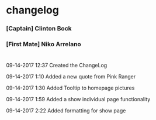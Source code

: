 # changelog


### [Captain] Clinton Bock
### [First Mate] Niko Arrelano

#
09-14-2017 12:37 Created the ChangeLog

09-14-2017 1:10  Added a new quote from Pink Ranger

09-14-2017 1:30  Added Tooltip to homepage pictures

09-14-2017 1:59  Added a show individual page functionality

09-14-2017 2:22  Added formatting for show page

